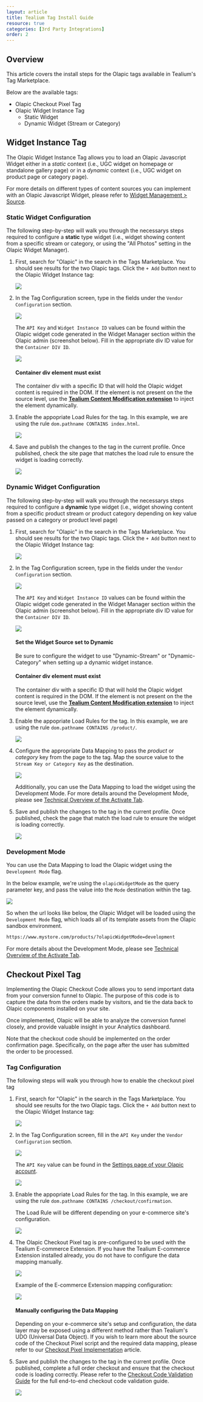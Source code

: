 ```yaml
---
layout: article
title: Tealium Tag Install Guide
resource: true
categories: [3rd Party Integrations]
order: 2
---
```


## Overview
This article covers the install steps for the Olapic tags available in Tealium's Tag Marketplace.

Below are the available tags:

* Olapic Checkout Pixel Tag
* Olapic Widget Instance Tag
  * Static Widget
  * Dynamic Widget (Stream or Category)

## Widget Instance Tag

The Olapic Widget Instance Tag allows you to load an Olapic Javascript Widget either in a *static* context (i.e., UGC widget on homepage or standalone gallery page) or in a *dynamic* context (i.e., UGC widget on product page or category page). 

For more details on different types of content sources you can implement with an Olapic Javascript Widget, please refer to [Widget Management > Source](https://olapic1.zendesk.com/hc/en-us/articles/201605174-Widget-Management-Source#-widget-management-source).

### Static Widget Configuration

The following step-by-step will walk you through the necessarys steps required to configure a **static** type widget (i.e., widget showing content from a specific stream or category, or using the "All Photos" setting in the Olapic Widget Manager).

1. First, search for "Olapic" in the search in the Tags Marketplace. You should see results for the two Olapic tags. Click the `+ Add` button next to the Olapic Widget Instance tag:

    ![](../img/tealium-tag-search.png)

2. In the Tag Configuration screen, type in the fields under the `Vendor Configuration` section. 

    ![](../img/tealium-tag-widget-config.png)

    The `API Key` and `Widget Instance ID` values can be found within the Olapic widget code generated in the Widget Manager section within the Olapic admin (screenshot below). Fill in the appropriate div ID value for the `Container DIV ID`.

    ![](../img/tealium-tag-widget-instance.png)

    <div class="bs-callout bs-callout-warning">
      <h4>Container div element must exist</h4>
      The container div with a specific ID that will hold the Olapic widget content is required in the DOM. If the element is not present on the the source level, use the <a href="https://community.tealiumiq.com/t5/iQ-Tag-Management/Content-Modification-Extension/ta-p/12194>"><strong>Tealium Content Modification extension</strong></a> to inject the element dynamically.
    </div>

3. Enable the appopriate Load Rules for the tag. In this example, we are using the rule `dom.pathname CONTAINS index.html`.

    ![](../img/tealium-tag-widget-loadrules.png)

4. Save and publish the changes to the tag in the current profile. Once published, check the site page that matches the load rule to ensure the widget is loading correctly.

    ![](../img/tealium-tag-widget-homepage.png)

### Dynamic Widget Configuration

The following step-by-step will walk you through the necessarys steps required to configure a **dynamic** type widget (i.e., widget showing content from a specific product stream or product category depending on key value passed on a category or product level page)

1. First, search for "Olapic" in the search in the Tags Marketplace. You should see results for the two Olapic tags. Click the `+ Add` button next to the Olapic Widget Instance tag:

    ![](../img/tealium-tag-search.png)

2. In the Tag Configuration screen, type in the fields under the `Vendor Configuration` section. 

    ![](../img/tealium-tag-widget-config.png)

    The `API Key` and `Widget Instance ID` values can be found within the Olapic widget code generated in the Widget Manager section within the Olapic admin (screenshot below). Fill in the appropriate div ID value for the `Container DIV ID`.

    ![](../img/tealium-tag-widget-instance-dynamic.png)

    <div class="bs-callout bs-callout-warning">
      <h4>Set the Widget Source set to Dynamic</h4>
      Be sure to configure the widget to use "Dynamic-Stream" or "Dynamic-Category" when setting up a dynamic widget instance.
    </div>

    <div class="bs-callout bs-callout-warning">
      <h4>Container div element must exist</h4>
      The container div with a specific ID that will hold the Olapic widget content is required in the DOM. If the element is not present on the the source level, use the <a href="https://community.tealiumiq.com/t5/iQ-Tag-Management/Content-Modification-Extension/ta-p/12194>"><strong>Tealium Content Modification extension</strong></a> to inject the element dynamically.
    </div>

3. Enable the appopriate Load Rules for the tag. In this example, we are using the rule `dom.pathname CONTAINS /product/`.

    ![](../img/tealium-tag-widget-loadrules-dynamic.png)

4. Configure the appropriate Data Mapping to pass the *product* or *category* key from the page to the tag. Map the source value to the `Stream Key or Category Key` as the destination.

    ![](../img/tealium-tag-widget-data-mapping-dynamic.png)

    Additionally, you can use the Data Mapping to load the widget using the Development Mode. For more details around the Development Mode, please see [Technical Overview of the Activate Tab](https://olapic1.zendesk.com/hc/en-us/articles/218238663-Technical-Overview-of-the-Activate-Tab#Development-Mode).

5. Save and publish the changes to the tag in the current profile. Once published, check the page that match the load rule to ensure the widget is loading correctly.

    ![](../img/tealium-tag-widget-homepage.png)

### Development Mode
You can use the Data Mapping to load the Olapic widget using the `Development Mode` flag. 

In the below example, we're using the `olapicWidgetMode` as the query parameter key, and pass the value into the `Mode` destination within the tag. 

![](../img/tealium-tag-widget-data-mapping.png)

So when the url looks like below, the Olapic Widget will be loaded using the `Development Mode` flag, which loads all of its template assets from the Olapic sandbox environment.

```sh
https://www.mystore.com/products/?olapicWidgetMode=development
```

For more details about the Development Mode, please see [Technical Overview of the Activate Tab](https://olapic1.zendesk.com/hc/en-us/articles/218238663-Technical-Overview-of-the-Activate-Tab#Development-Mode).

## Checkout Pixel Tag

Implementing the Olapic Checkout Code allows you to send important data from your conversion funnel to Olapic. The purpose of this code is to capture the data from the orders made by visitors, and tie the data back to Olapic components installed on your site.

Once implemented, Olapic will be able to analyze the conversion funnel closely, and provide valuable insight in your Analytics dashboard.

Note that the checkout code should be implemented on the order confirmation page. Specifically, on the page after the user has submitted the order to be processed.

### Tag Configuration

The following steps will walk you through how to enable the checkout pixel tag

1. First, search for "Olapic" in the search in the Tags Marketplace. You should see results for the two Olapic tags. Click the `+ Add` button next to the Olapic Widget Instance tag:

    ![](../img/tealium-tag-search.png)

2. In the Tag Configuration screen, fill in the `API Key` under the `Vendor Configuration` section. 

    ![](../img/tealium-tag-checkout-config.png)

    The `API Key` value can be found in the [Settings page of your Olapic account](https://www.photorank.me/admin/settings#accountbasics).

    ![](../img/tealium-tag-checkout-apikey.png)

3. Enable the appopriate Load Rules for the tag. In this example, we are using the rule `dom.pathname CONTAINS /checkout/confirmation`. 

    The Load Rule will be different depending on your e-commerce site's configuration.

    ![](../img/tealium-tag-checkout-loadrules.png)

4. The Olapic Checkout Pixel tag is pre-configured to be used with the Tealium E-commerce Extension. If you have the Tealium E-commerce Extension installed already, you do not have to configure the data mapping manually.

    ![](../img/tealium-tag-checkout-data-mapping.png)

    Example of the E-commerce Extension mapping configuration:

    ![](../img/tealium-tag-checkout-extension.png)

    <div class="bs-callout bs-callout-info">
      <h4>Manually configuring the Data Mapping</h4>
      Depending on your e-commerce site's setup and configuration, the data layer may be exposed using a different method rather than Tealium's UDO (Universal Data Object). If you wish to learn more about the source code of the Checkout Pixel script and the required data mapping, please refer to our <a href="../checkout-pixel-implementation-v2-public.html#instructions">Checkout Pixel Implementation</a> article.
    </div>

5. Save and publish the changes to the tag in the current profile. Once published, complete a full order checkout and ensure that the checkout code is loading correctly. Please refer to the [Checkout Code Validation Guide](../articles/checkout-pixel-validation-guide.html) for the full end-to-end checkout code validation guide.

    ![](../img/tealium-tag-checkout-confirm.png)
